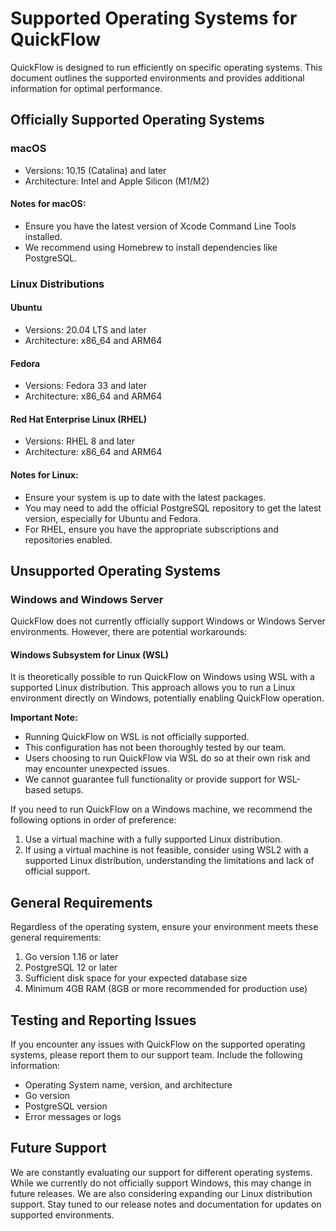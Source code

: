 # Supported Operating Systems for QuickFlow

QuickFlow is designed to run efficiently on specific operating systems. This document outlines the supported environments and provides additional information for optimal performance.

## Officially Supported Operating Systems

### macOS
- Versions: 10.15 (Catalina) and later
- Architecture: Intel and Apple Silicon (M1/M2)

#### Notes for macOS:
- Ensure you have the latest version of Xcode Command Line Tools installed.
- We recommend using Homebrew to install dependencies like PostgreSQL.

### Linux Distributions

#### Ubuntu
- Versions: 20.04 LTS and later
- Architecture: x86_64 and ARM64

#### Fedora
- Versions: Fedora 33 and later
- Architecture: x86_64 and ARM64

#### Red Hat Enterprise Linux (RHEL)
- Versions: RHEL 8 and later
- Architecture: x86_64 and ARM64

#### Notes for Linux:
- Ensure your system is up to date with the latest packages.
- You may need to add the official PostgreSQL repository to get the latest version, especially for Ubuntu and Fedora.
- For RHEL, ensure you have the appropriate subscriptions and repositories enabled.

## Unsupported Operating Systems

### Windows and Windows Server
QuickFlow does not currently officially support Windows or Windows Server environments. However, there are potential workarounds:

#### Windows Subsystem for Linux (WSL)
It is theoretically possible to run QuickFlow on Windows using WSL with a supported Linux distribution. This approach allows you to run a Linux environment directly on Windows, potentially enabling QuickFlow operation.

**Important Note:**
- Running QuickFlow on WSL is not officially supported.
- This configuration has not been thoroughly tested by our team.
- Users choosing to run QuickFlow via WSL do so at their own risk and may encounter unexpected issues.
- We cannot guarantee full functionality or provide support for WSL-based setups.

If you need to run QuickFlow on a Windows machine, we recommend the following options in order of preference:
1. Use a virtual machine with a fully supported Linux distribution.
2. If using a virtual machine is not feasible, consider using WSL2 with a supported Linux distribution, understanding the limitations and lack of official support.

## General Requirements

Regardless of the operating system, ensure your environment meets these general requirements:

1. Go version 1.16 or later
2. PostgreSQL 12 or later
3. Sufficient disk space for your expected database size
4. Minimum 4GB RAM (8GB or more recommended for production use)

## Testing and Reporting Issues

If you encounter any issues with QuickFlow on the supported operating systems, please report them to our support team. Include the following information:

- Operating System name, version, and architecture
- Go version
- PostgreSQL version
- Error messages or logs

## Future Support

We are constantly evaluating our support for different operating systems. While we currently do not officially support Windows, this may change in future releases. We are also considering expanding our Linux distribution support. Stay tuned to our release notes and documentation for updates on supported environments.
